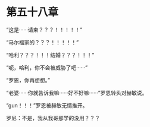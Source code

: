 # 第五十八章

“这是······请柬？？？！！！！！”

“马尔福家的？？？！！！！！”

“哈利？？？！！！结婚？？？！！！”

“呃，哈利，你不会被威胁了吧······”

“罗恩，你再想想。”

“老婆······你就告诉我嘛······好不好嘛······”罗恩转头对赫敏说。

“gun！！！”罗恩被赫敏无情推开。

罗尼：不是，我从我哥那学的没用？？？
